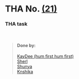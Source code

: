 # THA No.  [(21)](https://codesandbox.io/s/h9o69?file=/src/App.js)

### THA task

<br>

> #### Done by:
>[KayDee (hum first hum first)](https://github.com/kaydee0502/devsnest-frontend/tree/master/react%20thas/devsnest/src/Day21)  <br>
>[Sherl](https://github.com/aayushi221/Devsnest-Frontend/tree/main/dontreact/src/day21)  <br>
>[Shunya](https://github.com/suresh26601/devsnest_THAs/tree/master/THA_Day_21)<br>
>[Knshika](https://github.com/knshika/Devsnest-frontend/tree/main/Day%2015-21%20%20%20react-basics/react-assignments%20Day(15-21)/src/Components/Day%2021)<br>
>
